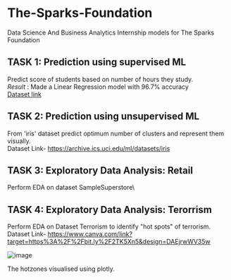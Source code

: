 # The-Sparks-Foundation
Data Science And Business Analytics Internship models for The Sparks Foundation

## TASK 1: Prediction using supervised ML
Predict score of students based on number of hours they study.\
*Result* : Made a Linear Regression model with 96.7% accuracy\
[Dataset link](https://raw.githubusercontent.com/AdiPersonalWorks/Random/master/student_scores%20-%20student_scores.csv)

## TASK 2: Prediction using unsupervised ML
From 'iris' dataset predict optimum number of clusters and represent them visually.\
Dataset Link- https://archive.ics.uci.edu/ml/datasets/iris

## TASK 3: Exploratory Data Analysis: Retail
Perform EDA on dataset SampleSuperstore\

## TASK 4: Exploratory Data Analysis: Terorrism
Perform EDA on Dataset Terrorism to identify "hot spots" of terrorism.
Dataset Link- https://www.canva.com/link?target=https%3A%2F%2Fbit.ly%2F2TK5Xn5&design=DAEjrwWV35w

![image](https://user-images.githubusercontent.com/65697330/129884776-3e117bd3-666c-4de4-b534-207729c6f560.png)  

The hotzones visualised using plotly.

